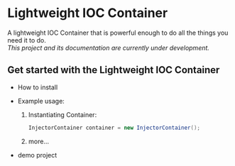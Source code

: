 # Lightweight IOC Container

A lightweight IOC Container that is powerful enough to do all the things you need it to do.  
*This project and its documentation are currently under development.*

## Get started with the Lightweight IOC Container

- How to install <!--Add links to wiki-->
- Example usage:

  1. Instantiating Container:
  
      ```c#
      InjectorContainer container = new InjectorContainer();
      ```

  2. more...

- demo project
